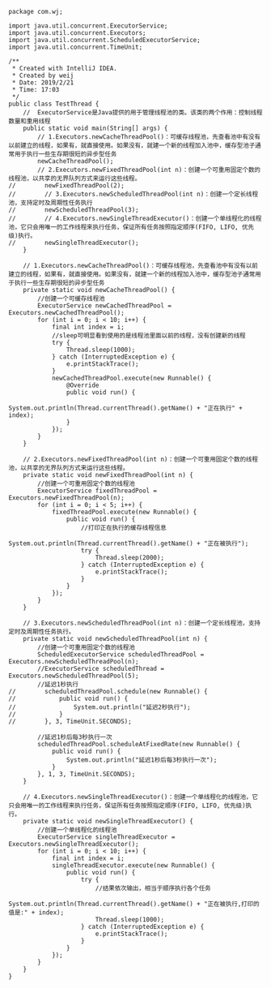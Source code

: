 	package com.wj;
	
	import java.util.concurrent.ExecutorService;
	import java.util.concurrent.Executors;
	import java.util.concurrent.ScheduledExecutorService;
	import java.util.concurrent.TimeUnit;
	
	/**
	 * Created with IntelliJ IDEA.
	 * Created by weij
	 * Date: 2019/2/21
	 * Time: 17:03
	 */
	public class TestThread {
	    //  ExecutorService是Java提供的用于管理线程池的类。该类的两个作用：控制线程数量和重用线程
	    public static void main(String[] args) {
	        // 1.Executors.newCacheThreadPool()：可缓存线程池，先查看池中有没有以前建立的线程，如果有，就直接使用。如果没有，就建一个新的线程加入池中，缓存型池子通常用于执行一些生存期很短的异步型任务
	        newCacheThreadPool();
	        // 2.Executors.newFixedThreadPool(int n)：创建一个可重用固定个数的线程池，以共享的无界队列方式来运行这些线程。
	//        newFixedThreadPool(2);
	//        // 3.Executors.newScheduledThreadPool(int n)：创建一个定长线程池，支持定时及周期性任务执行
	//        newScheduledThreadPool(3);
	//        // 4.Executors.newSingleThreadExecutor()：创建一个单线程化的线程池，它只会用唯一的工作线程来执行任务，保证所有任务按照指定顺序(FIFO, LIFO, 优先级)执行。
	//        newSingleThreadExecutor();
	    }
	
	    // 1.Executors.newCacheThreadPool()：可缓存线程池，先查看池中有没有以前建立的线程，如果有，就直接使用。如果没有，就建一个新的线程加入池中，缓存型池子通常用于执行一些生存期很短的异步型任务
	    private static void newCacheThreadPool() {
	        //创建一个可缓存线程池
	        ExecutorService newCachedThreadPool = Executors.newCachedThreadPool();
	        for (int i = 0; i < 10; i++) {
	            final int index = i;
	            //sleep可明显看到使用的是线程池里面以前的线程，没有创建新的线程
	            try {
	                Thread.sleep(1000);
	            } catch (InterruptedException e) {
	                e.printStackTrace();
	            }
	            newCachedThreadPool.execute(new Runnable() {
	                @Override
	                public void run() {
	                    System.out.println(Thread.currentThread().getName() + "正在执行" + index);
	                }
	            });
	        }
	    }
	
	    // 2.Executors.newFixedThreadPool(int n)：创建一个可重用固定个数的线程池，以共享的无界队列方式来运行这些线程。
	    private static void newFixedThreadPool(int n) {
	        //创建一个可重用固定个数的线程池
	        ExecutorService fixedThreadPool = Executors.newFixedThreadPool(n);
	        for (int i = 0; i < 5; i++) {
	            fixedThreadPool.execute(new Runnable() {
	                public void run() {
	                    //打印正在执行的缓存线程信息
	                    System.out.println(Thread.currentThread().getName() + "正在被执行");
	                    try {
	                        Thread.sleep(2000);
	                    } catch (InterruptedException e) {
	                        e.printStackTrace();
	                    }
	                }
	            });
	        }
	    }
	
	    // 3.Executors.newScheduledThreadPool(int n)：创建一个定长线程池，支持定时及周期性任务执行。
	    private static void newScheduledThreadPool(int n) {
	        //创建一个可重用固定个数的线程池
	        ScheduledExecutorService scheduledThreadPool = Executors.newScheduledThreadPool(n);
	        //ExecutorService scheduledThread = Executors.newScheduledThreadPool(5);
	        //延迟1秒执行
	//        scheduledThreadPool.schedule(new Runnable() {
	//            public void run() {
	//                System.out.println("延迟2秒执行");
	//            }
	//        }, 3, TimeUnit.SECONDS);
	
	        //延迟1秒后每3秒执行一次
	        scheduledThreadPool.scheduleAtFixedRate(new Runnable() {
	            public void run() {
	                System.out.println("延迟1秒后每3秒执行一次");
	            }
	        }, 1, 3, TimeUnit.SECONDS);
	    }
	
	    // 4.Executors.newSingleThreadExecutor()：创建一个单线程化的线程池，它只会用唯一的工作线程来执行任务，保证所有任务按照指定顺序(FIFO, LIFO, 优先级)执行。
	    private static void newSingleThreadExecutor() {
	        //创建一个单线程化的线程池
	        ExecutorService singleThreadExecutor = Executors.newSingleThreadExecutor();
	        for (int i = 0; i < 10; i++) {
	            final int index = i;
	            singleThreadExecutor.execute(new Runnable() {
	                public void run() {
	                    try {
	                        //结果依次输出，相当于顺序执行各个任务
	                        System.out.println(Thread.currentThread().getName() + "正在被执行,打印的值是:" + index);
	                        Thread.sleep(1000);
	                    } catch (InterruptedException e) {
	                        e.printStackTrace();
	                    }
	                }
	            });
	        }
	    }
	}
